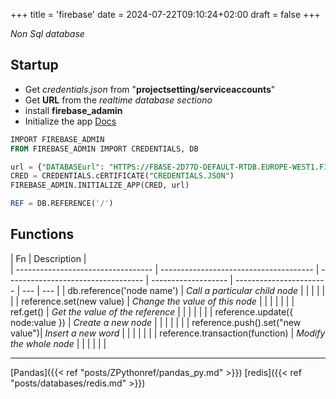 +++
title = 'firebase'
date = 2024-07-22T09:10:24+02:00
draft = false
+++

*Non Sql database*
## Startup 
- Get *credentials.json* from "**projectsetting/serviceaccounts**"
- Get **URL** from the *realtime database sectiono*
- install **firebase_adamin**
- Initialize the app
[Docs](https://firebase.google.com/docs/reference/functions/2nd-gen/python)

```sql
IMPORT FIREBASE_ADMIN
FROM FIREBASE_ADMIN IMPORT CREDENTIALS, DB

url = {"DATABASEurl": "HTTPS://FBASE-2D77D-DEFAULT-RTDB.EUROPE-WEST1.FIREBASEDATABASE.APP/"}
CRED = CREDENTIALS.cERTIFICATE("CREDENTIALS.JSON")
FIREBASE_ADMIN.INITIALIZE_APP(CRED, url)

REF = DB.REFERENCE('/')

```
## Functions 

| Fn                                 | Description                      |     
| ---------------------------------- | -------------------------------------- | ---------------------------------- | ------------------- | ----------------------- | --- | --- |
| db.reference('node name')        | *Call a particular child node*           |                                    |                     |                         |     |     |
| reference.set(new value)         | *Change the value of this node*          |                                    |                     |                         |     |     |
| ref.get()                        | *Get the value of the reference*         |                                    |                     |                         |     |     |
| reference.update({ node:value }) | *Create a new node*                      |                                    |                     |                         |     |     |
| reference.push().set("new value")| *Insert a new word*                       |                                    |                     |                         |     |     |
| reference.transaction(function)  | *Modify the whole node*                   |                                    |                     |                         |     |     |

---
[Pandas]({{< ref "posts/ZPythonref/pandas_py.md" >}})
[redis]({{< ref "posts/databases/redis.md" >}})
